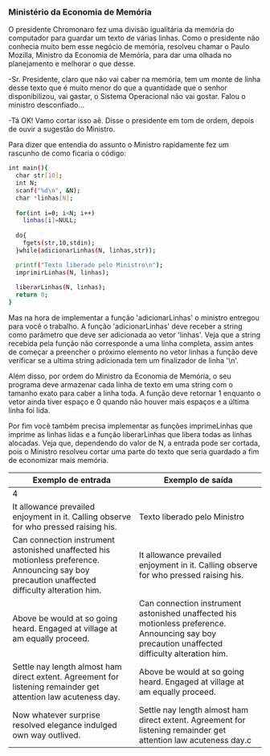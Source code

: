 ### Ministério da Economia de Memória
O presidente Chromonaro fez uma divisão igualitária da memória do computador para guardar um texto de várias linhas. Como o presidente não conhecia muito bem esse negócio de memória, resolveu chamar o Paulo Mozilla, Ministro da Economia de Memória, para dar uma olhada no planejamento e melhorar o que desse.

-Sr. Presidente, claro que não vai caber na memória, tem um monte de linha desse texto que é muito menor do que a quantidade que o senhor disponibilizou, vai gastar, o Sistema Operacional não vai gostar. Falou o ministro desconfiado...

-Tá OK! Vamo cortar isso aê. Disse o presidente em tom de ordem, depois de ouvir a sugestão do Ministro.​

Para dizer que entendia do assunto o Ministro rapidamente fez um rascunho de como ficaria o código:

```sh
int main(){
  char str[10];
  int N;   
  scanf("%d\n", &N);
  char *linhas[N];
  
  for(int i=0; i<N; i++)
    linhas[i]=NULL;   
  
  do{
    fgets(str,10,stdin);
  }while(adicionarLinhas(N, linhas,str));

  printf("Texto liberado pelo Ministro\n");
  imprimirLinhas(N, linhas);
  
  liberarLinhas(N, linhas);
  return 0;
}
```
Mas na hora de implementar a função 'adicionarLinhas' o ministro entregou para você o trabalho. A função 'adicionarLinhas' deve receber a string como parâmetro que deve ser adicionada ao vetor 'linhas'. Veja que a string recebida pela função não corresponde a uma linha completa, assim antes de começar a preencher o próximo elemento no vetor linhas a função deve verificar se a ultima string adicionada tem um finalizador de linha '\n'.

Além disso, por ordem do Ministro da Economia de Memória, o seu programa deve armazenar cada linha de texto em uma string com o tamanho exato para caber a linha toda. A função deve retornar 1 enquanto o vetor ainda tiver espaço e 0 quando não houver mais espaços e a última linha foi lida.

Por fim você também precisa implementar as funções imprimeLinhas que imprime as linhas lidas e a função liberarLinhas que libera todas as linhas alocadas. Veja que, dependendo do valor de N, a entrada pode ser cortada, pois o Ministro resolveu cortar uma parte do texto que seria guardado a fim de economizar mais memória.

| Exemplo de entrada	| Exemplo de saída |
| --- | --- |
|4|
|It allowance prevailed enjoyment in it. Calling observe for who pressed raising his. | Texto liberado pelo Ministro |
|Can connection instrument astonished unaffected his motionless preference. Announcing say boy precaution unaffected difficulty alteration him.| It allowance prevailed enjoyment in it. Calling observe for who pressed raising his. |
|Above be would at so going heard. Engaged at village at am equally proceed. | Can connection instrument astonished unaffected his motionless preference. Announcing say boy precaution unaffected difficulty alteration him. |
|Settle nay length almost ham direct extent. Agreement for listening remainder get attention law acuteness day. | Above be would at so going heard. Engaged at village at am equally proceed. |
|Now whatever surprise resolved elegance indulged own way outlived. | Settle nay length almost ham direct extent. Agreement for listening remainder get attention law acuteness day.c |


